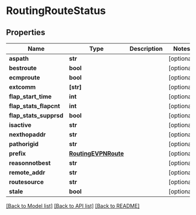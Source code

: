 # RoutingRouteStatus

## Properties
Name | Type | Description | Notes
------------ | ------------- | ------------- | -------------
**aspath** | **str** |  | [optional] 
**bestroute** | **bool** |  | [optional] 
**ecmproute** | **bool** |  | [optional] 
**extcomm** | **[str]** |  | [optional] 
**flap_start_time** | **int** |  | [optional] 
**flap_stats_flapcnt** | **int** |  | [optional] 
**flap_stats_supprsd** | **bool** |  | [optional] 
**isactive** | **str** |  | [optional] 
**nexthopaddr** | **str** |  | [optional] 
**pathorigid** | **str** |  | [optional] 
**prefix** | [**RoutingEVPNRoute**](RoutingEVPNRoute.md) |  | [optional] 
**reasonnotbest** | **str** |  | [optional] 
**remote_addr** | **str** |  | [optional] 
**routesource** | **str** |  | [optional] 
**stale** | **bool** |  | [optional] 

[[Back to Model list]](../README.md#documentation-for-models) [[Back to API list]](../README.md#documentation-for-api-endpoints) [[Back to README]](../README.md)


